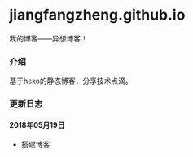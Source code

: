 # jiangfangzheng.github.io
我的博客——异想博客！

### 介绍
基于hexo的静态博客，分享技术点滴。

### 更新日志

#### 2018年05月19日 
* 搭建博客